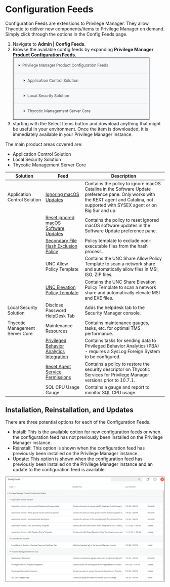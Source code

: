 [title]: # (Configuration Feeds)
[tags]: # (adding templates,out-of-the-box)
[priority]: # (2)
# Configuration Feeds

Configuration Feeds are extensions to Privilege Manager. They allow Thycotic to deliver new components/items to Privilege Manager on demand. Simply click through the options in the Config Feeds page. 

1. Navigate to __Admin | Config Feeds__.
1. Browse the available config feeds by expanding __Privilege Manager Product Configuration Feeds__.
   ![expand](images/expand.png "Expanded config feed product areas")
1. starting with the Select Items button and download anything that might be useful in your environment. Once the item is downloaded, it is immediately available in your Privilege Manager instance.

The main product areas covered are:

* Application Control Solution
* Local Security Solution
* Thycotic Management Server Core

| Solution | Feed | Description |
| ----- | ----- | ----- |
| Application Control Solution | [Ignoring macOS Updates](../tasks/client/ignore-os-updates.md) | Contains the policy to ignore macOS Catalina in the Software Update preference pane. Only works with the KEXT agent and Catalina, not supported with SYSEX agent or on Big Sur and up. |
| |[Reset ignored macOS Software Updates](../tasks/client/ignore-os-updates.md) | Contains the policy to reset ignored macOS software updates in the Software Update preference pane. |
| | [Secondary File Hash Exclusion Policy](../tasks/client/exclude-from-file-hash.md) | Policy template to exclude non-executable files from the hash process. |
| | UNC Allow Policy Template | Contains the UNC Share Allow Policy Template to scan a network share and automatically allow files in MSI, ISO, ZIP files. |
| | [UNC Elevation Policy Template](../../computer-groups/app-control/examples/elevate/network-share.md) | Contains the UNC Share Elevation Policy Template to scan a network share and automatically elevate MSI and EXE files. |
| Local Security Solution |  Disclose Password HelpDesk Tab | Adds the helpdesk tab to the Security Manager console. |
| Thycotic Management Server Core | Maintenance Resources | Contains maintenance gauges, tasks, etc. for optimal TMS performance. |
| | [Privileged Behavior Analytics Integration](../config/foreign-systems/thycotic/set-up-pba.md) | Contains tasks for sending data to Privileged Behavior Analytics (PBA) - requires a SysLog Foreign System to be configured. |
| | [Reset Agent Service Permissions](../../agents/win/pre-10.7.1-agent-hardening.md) | Contains a policy to restore the security descriptor on Thycotic Services for Privilege Manager versions prior to 10.7.1. |
| | SQL CPU Usage Gauge | Contains a gauge and report to monitor SQL CPU usage. |

## Installation, Reinstallation, and Updates

There are three potential options for each of the Configuration Feeds.

* Install: This is the available option for new configuration feeds or when the configuration feed has not previously been installed on the Privilege Manager instance.
* Reinstall: This option is shown when the configuration feed has previously been installed on the Privilege Manager instance.
* Update: This option is shown when the configuration feed has previously been installed on the Privilege Manager instance and an update to the configuration feed is available.  

![expand all](images/expand-all.png "Expanded Configuration Feeds indicating installation/update options")

